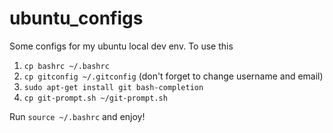 # ubuntu_configs
Some configs for my ubuntu local dev env. To use this

1. `cp bashrc ~/.bashrc`
2. `cp gitconfig ~/.gitconfig` (don't forget to change username and email)
3. `sudo apt-get install git bash-completion`
4. `cp git-prompt.sh ~/git-prompt.sh`

Run `source ~/.bashrc` and enjoy!

